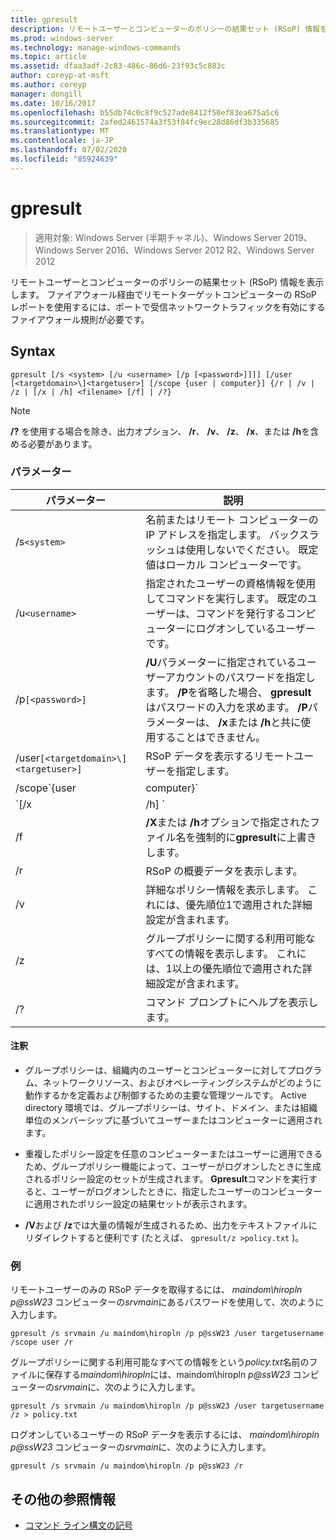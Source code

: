 ```yaml
---
title: gpresult
description: リモートユーザーとコンピューターのポリシーの結果セット (RSoP) 情報を表示する、gpresult コマンドのリファレンス記事です。
ms.prod: windows-server
ms.technology: manage-windows-commands
ms.topic: article
ms.assetid: dfaa3adf-2c83-486c-86d6-23f93c5c883c
author: coreyp-at-msft
ms.author: coreyp
manager: dongill
ms.date: 10/16/2017
ms.openlocfilehash: b55db74c0c8f9c527ade8412f50ef83ea675a5c6
ms.sourcegitcommit: 2afed2461574a3f53f84fc9ec28d86df3b335685
ms.translationtype: MT
ms.contentlocale: ja-JP
ms.lasthandoff: 07/02/2020
ms.locfileid: "85924639"
---
```

# <a name="gpresult"></a>gpresult

> 適用対象: Windows Server (半期チャネル)、Windows Server 2019、Windows Server 2016、Windows Server 2012 R2、Windows Server 2012

リモートユーザーとコンピューターのポリシーの結果セット (RSoP) 情報を表示します。 ファイアウォール経由でリモートターゲットコンピューターの RSoP レポートを使用するには、ポートで受信ネットワークトラフィックを有効にするファイアウォール規則が必要です。

## <a name="syntax"></a>Syntax

```
gpresult [/s <system> [/u <username> [/p [<password>]]]] [/user [<targetdomain>\]<targetuser>] [/scope {user | computer}] {/r | /v | /z | [/x | /h] <filename> [/f] | /?}
```

> [!NOTE]
> **/?** を使用する場合を除き、出力オプション、 **/r**、 **/v**、 **/z**、 **/x**、または **/h**を含める必要があります。

### <a name="parameters"></a>パラメーター

| パラメーター | 説明 |
| --------- | ----------- |
| /s`<system>` | 名前またはリモート コンピューターの IP アドレスを指定します。 バックスラッシュは使用しないでください。 既定値はローカル コンピューターです。 |
| /u`<username>` | 指定されたユーザーの資格情報を使用してコマンドを実行します。 既定のユーザーは、コマンドを発行するコンピューターにログオンしているユーザーです。 |
| /p`[<password>]` | **/U**パラメーターに指定されているユーザーアカウントのパスワードを指定します。 **/P**を省略した場合、 **gpresult**はパスワードの入力を求めます。 **/P**パラメーターは、 **/x**または **/h**と共に使用することはできません。 |
| /user`[<targetdomain>\]<targetuser>]` | RSoP データを表示するリモートユーザーを指定します。 |
| /scope`{user | computer}` | ユーザーまたはコンピューターの RSoP データを表示します。 **/Scope**を省略した場合、 **gpresult**はユーザーとコンピューターの両方の RSoP データを表示します。 |
| `[/x | /h] <filename>` | は、 *filename*パラメーターで指定されたファイル名を使用して、レポートを XML (**/x**) 形式または HTML 形式 (**/h**) 形式で保存します。 **/U**、 **/p**、 **/r**、 **/v**、または **/z**と共に使用することはできません。 |
| /f | **/X**または **/h**オプションで指定されたファイル名を強制的に**gpresult**に上書きします。 |
| /r | RSoP の概要データを表示します。 |
| /v | 詳細なポリシー情報を表示します。 これには、優先順位1で適用された詳細設定が含まれます。 |
| /z | グループポリシーに関する利用可能なすべての情報を表示します。 これには、1以上の優先順位で適用された詳細設定が含まれます。 |
| /? | コマンド プロンプトにヘルプを表示します。 |

#### <a name="remarks"></a>注釈

- グループポリシーは、組織内のユーザーとコンピューターに対してプログラム、ネットワークリソース、およびオペレーティングシステムがどのように動作するかを定義および制御するための主要な管理ツールです。 Active directory 環境では、グループポリシーは、サイト、ドメイン、または組織単位のメンバーシップに基づいてユーザーまたはコンピューターに適用されます。

- 重複したポリシー設定を任意のコンピューターまたはユーザーに適用できるため、グループポリシー機能によって、ユーザーがログオンしたときに生成されるポリシー設定のセットが生成されます。 **Gpresult**コマンドを実行すると、ユーザーがログオンしたときに、指定したユーザーのコンピューターに適用されたポリシー設定の結果セットが表示されます。

- **/V**および **/z**では大量の情報が生成されるため、出力をテキストファイルにリダイレクトすると便利です (たとえば、 `gpresult/z >policy.txt` )。

### <a name="examples"></a>例

リモートユーザーのみの RSoP データを取得するには、 *maindom\hiropln* *p@ssW23* コンピューターの*srvmain*にあるパスワードを使用して、次のように入力します。

```
gpresult /s srvmain /u maindom\hiropln /p p@ssW23 /user targetusername /scope user /r
```

グループポリシーに関する利用可能なすべての情報をという*policy.txt*名前のファイルに保存する*maindom\hiropln*には、maindom\hiropln *p@ssW23* コンピューターの*srvmain*に、次のように入力します。

```
gpresult /s srvmain /u maindom\hiropln /p p@ssW23 /user targetusername /z > policy.txt
```

ログオンしているユーザーの RSoP データを表示するには、 *maindom\hiropln* *p@ssW23* コンピューターの*srvmain*に、次のように入力します。

```
gpresult /s srvmain /u maindom\hiropln /p p@ssW23 /r
```

## <a name="additional-references"></a>その他の参照情報

- [コマンド ライン構文の記号](command-line-syntax-key.md)
